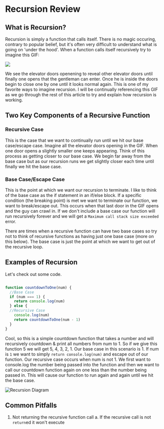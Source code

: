 # Recursion Review

## What is Recursion?

Recursion is simply a function that calls itself. There is no magic occuring, contrary to popular belief, but it's often very difficult to understand what is going on 'under the hood'. When a function calls itself recursively try to imagine this GIF:

![](https://lh6.googleusercontent.com/-BOYdZI6tT7Y/UJwzRKYdQNI/AAAAAAAC5js/Ltg-gd6SCQQ/photo.jpg)

We see the elevator doors openening to reveal other elevator doors until finally one opens that the gentleman can enter. Once he is inside the doors begin to close one by one until it looks normal again. This is one of my favorite ways to imagine recursion. I will be continually referencing this GIF as we go through the rest of this article to try and explain how recursion is working.

## Two Key Components of a Recursive Function

### Recursive Case

This is the case that we want to continually run until we hit our base case/escape case. Imagine all the elevator doors opening in the GIF. When one door opens a slightly smaller one keeps appearing. Think of this process as getting closer to our base case. We begin far away from the base case but as our recursion runs we get slightly closer each time until finally we hit the base case.

### Base Case/Escape Case

This is the point at which we want our recursion to terminate. I like to think of the base case as the if statement in an if/else block. If a specific condition (the breaking point) is met we want to terminate our function, we want to break/escape out. This occurs when that last door in the GIF opens and the guy can crawl in. If we don't include a base case our function will run recursively forever and we will get a ```Maximum call stack size exceeded``` error.

There are times when a recursive function can have two base cases so try not to think of recursive functions as having just one base case (more on this below). The base case is just the point at which we want to get out of the recursive loop.

## Examples of Recursion

Let's check out some code.

```js

function countdownToOne(num) {
  //Base Case
  if (num === 1) {
    return console.log(num)
  } else {
  //Recursive Case
    console.log(num)
    return countdownToOne(num - 1)
  }
}

```

Cool, so this is a simple countdown function that takes a number and will recursively countdown & print all numbers from num to 1. So if we give this function 5 we will get 5, 4, 3, 2, 1. Our base case in this scenario is 1. If num is ```1``` we want to simply ```return console.log(num)``` and escape out of our function. Our recursive case occurs when num is not 1. We first want to console.log the number being passed into the function and then we want to call our countdown function again on one less than the number being passed in. This will cause our function to run again and again until we hit the base case.

![Recursion Diagram](www.imgur.com/gallery/sCJhS)

## Common Pitfalls

1. Not returning the recursive function call
  a. If the recursive call is not ```return```ed it won't execute
